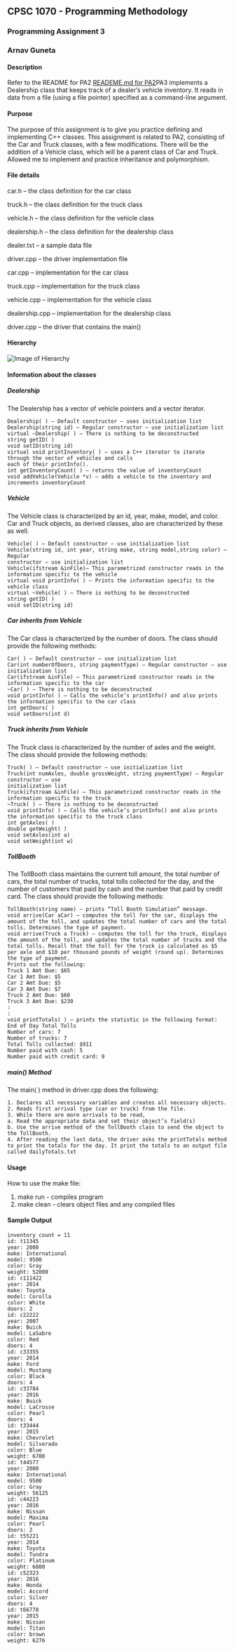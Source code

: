 ## CPSC 1070 - Programming Methodology
### Programming Assignment 3
### Arnav Guneta

#### Description
Refer to the README for PA2 [READEME.md for PA2](https://github.com/arnavguneta/1070CPSC/blob/master/pa2/README.md)PA3 implements a Dealership class that keeps track of a dealer’s vehicle inventory. It reads in data from a file (using a file pointer) specified as a command-line argument.

#### Purpose
The purpose of this assignment is to give you practice defining and implementing C++ classes. This assignment is related to PA2, consisting of the Car and Truck classes, with a few modifications. There will be the addition of a Vehicle class, which will be a parent class of Car and Truck. Allowed me to implement and practice inheritance and polymorphism.

#### File details
car.h – the class definition for the car class

truck.h – the class definition for the truck class

vehicle.h – the class definition for the vehicle class

dealership.h – the class definition for the dealership class

dealer.txt – a sample data file

driver.cpp – the driver implementation file

car.cpp – implementation for the car class

truck.cpp – implementation for the truck class

vehicle.cpp – implementation for the vehicle class

dealership.cpp – implementation for the dealership class

driver.cpp – the driver that contains the main()

#### Hierarchy
![Image of Hierarchy](/assets/hierarchy.png)

#### Information about the classes
##### Dealership
The Dealership has a vector of vehicle pointers and a vector iterator.

```
Dealership( ) – Default constructor – uses initialization list
Dealership(string id) – Regular constructor – use initialization list
virtual ~Dealership( ) – There is nothing to be deconstructed
string getID( )
void setID(string id)
virtual void printInventory( ) – uses a C++ iterator to iterate through the vector of vehicles and calls
each of their printInfo().
int getInventoryCount( ) – returns the value of inventoryCount
void addVehicle(Vehicle *v) – adds a vehicle to the inventory and increments inventoryCount
```

##### Vehicle
The Vehicle class is characterized by an id, year, make, model, and color. Car and Truck objects, as derived classes, also are characterized by these as well.

```
Vehicle( ) – Default constructor – use initialization list
Vehicle(string id, int year, string make, string model,string color) – Regular
constructor – use initialization list
Vehicle(ifstream &inFile)– This parametrized constructor reads in the information specific to the vehicle
virtual void printInfo( ) – Prints the information specific to the vehicle class
virtual ~Vehicle( ) – There is nothing to be deconstructed
string getID( )
void setID(string id)
```

##### Car inherits from Vehicle
The Car class is characterized by the number of doors. The class should provide the following methods:

```
Car( ) – Default constructor – use initialization list
Car(int numberOfDoors, string paymentType) – Regular constructor – use initialization list
Car(ifstream &inFile) – This parametrized constructor reads in the information specific to the car
~Car( ) – There is nothing to be deconstructed
void printInfo( ) – Calls the vehicle’s printInfo() and also prints the information specific to the car class
int getDoors( )
void setDoors(int d)
```

##### Truck inherits from Vehicle
The Truck class is characterized by the number of axles and the weight. The class should provide the following methods:

```
Truck( ) – Default constructor – use initialization list
Truck(int numAxles, double grossWeight, string paymentType) – Regular constructor – use
initialization list
Truck(ifstream &inFile) – This parametrized constructor reads in the information specific to the truck
~Truck( ) – There is nothing to be deconstructed
void printInfo( ) – Calls the vehicle’s printInfo() and also prints the information specific to the truck class
int getAxles( )
double getWeight( )
void setAxles(int a)
void setWeight(int w)
```

##### TollBooth
The TollBooth class maintains the current toll amount, the total number of cars, the total number of trucks, total tolls collected for the day, and the number of customers that paid by cash and the number that paid by credit card. The class should provide the following methods:

```
TollBooth(string name) – prints “Toll Booth Simulation” message.
void arrive(Car aCar) – computes the toll for the car, displays the amount of the toll, and updates the total number of cars and the total tolls. Determines the type of payment.
void arrive(Truck a Truck) – computes the toll for the truck, displays the amount of the toll, and updates the total number of trucks and the total tolls. Recall that the toll for the truck is calculated as $5 per axle and $10 per thousand pounds of weight (round up). Determines the type of payment.
Prints out the following:
Truck 1 Amt Due: $65
Car 1 Amt Due: $5
Car 2 Amt Due: $5
Car 3 Amt Due: $7
Truck 2 Amt Due: $60
Truck 3 Amt Due: $230
:
:
void printTotals( ) – prints the statistic in the following format:
End of Day Total Tolls
Number of cars: 7
Number of trucks: 7
Total Tolls collected: $911
Number paid with cash: 5
Number paid with credit card: 9
```

##### main() Method
The main( ) method in driver.cpp does the following:

```
1. Declares all necessary variables and creates all necessary objects.
2. Reads first arrival type (car or truck) from the file.
3. While there are more arrivals to be read,
a. Read the appropriate data and set their object’s field(s)
b. Use the arrive method of the TollBooth class to send the object to the TollBooth.
4. After reading the last data, the driver asks the printTotals method to print the totals for the day. It print the totals to an output file called dailyTotals.txt
```

#### Usage
How to use the make file:
1. make run - compiles program
2. make clean - clears object files and any compiled files

#### Sample Output

```
inventory count = 11
id: t11345
year: 2000
make: International
model: 9500
color: Gray
weight: 52000
id: c111422
year: 2014
make: Toyota
model: Corolla
color: White
doors: 2
id: c22222
year: 2007
make: Buick
model: LaSabre
color: Red
doors: 4
id: c33355
year: 2014
make: Ford
model: Mustang
color: Black
doors: 4
id: c33784
year: 2016
make: Buick
model: LaCrosse
color: Pearl
doors: 4
id: t33444
year: 2015
make: Chevrolet
model: Silverado
color: Blue
weight: 6700
id: t44577
year: 2000
make: International
model: 9500
color: Gray
weight: 56125
id: c44223
year: 2016
make: Nissan
model: Maxima
color: Pearl
doors: 2
id: t55221
year: 2014
make: Toyota
model: Tundra
color: Platinum
weight: 6800
id: c52323
year: 2016
make: Honda
model: Accord
color: Silver
doors: 4
id: t66778
year: 2015
make: Nissan
model: Titan
color: brown
weight: 6276
```